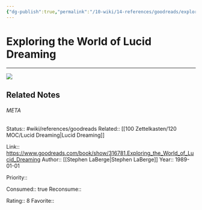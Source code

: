 ```yaml
---
{"dg-publish":true,"permalink":"/10-wiki/14-references/goodreads/exploring-the-world-of-lucid-dreaming-034537410-x/","title":"Exploring the World of Lucid Dreaming"}
---
```


# Exploring the World of Lucid Dreaming
---
![](https://i.gr-assets.com/images/S/compressed.photo.goodreads.com/books/1320559467l/316781.jpg)

## Related Notes




###### META
Status:: #wiki/references/goodreads
Related:: [[100 Zettelkasten/120 MOC/Lucid Dreaming\|Lucid Dreaming]]

Link:: https://www.goodreads.com/book/show/316781.Exploring_the_World_of_Lucid_Dreaming
Author:: [[Stephen LaBerge\|Stephen LaBerge]]
Year:: 1989-01-01

Priority:: 

Consumed:: true
Reconsume:: 

Rating:: 8
Favorite:: 
